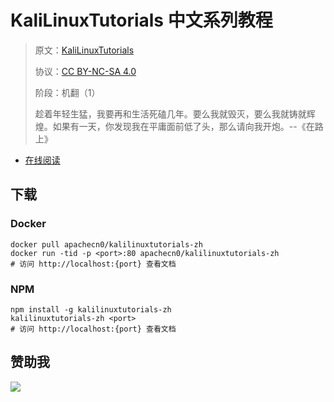 <!--
    需要填充的占位符：
    
    README.md
    
        KaliLinuxTutorials 中文系列教程：文档中文名
        KaliLinuxTutorials：文档英文名
        https://kalilinuxtutorials.com/：文档原始链接
        kltut：域名前缀
        飞龙：负责人名称
        wizardforcel：负责人 Github 用户名
        562826179：负责人 QQ
        kalilinuxtutorials-zh：ApacheCN 的 Github 仓库名称
        kalilinuxtutorials-zh：DockerHub 仓库名称
        kalilinuxtutorials-zh：PYPI 包名称
        kalilinuxtutorials-zh：NPM 包名称
    
    CNAME
    
        kltut：域名前缀

    index.html
    
        KaliLinuxTutorials 中文系列教程：文档中文名
        #1e73be：显示颜色
        kalilinuxtutorials-zh：ApacheCN 的 Github 仓库名称

    asset/docsify-apachecn-footer.js
    
        kalilinuxtutorials-zh：ApacheCN 的 Github 仓库名称
-->

# KaliLinuxTutorials 中文系列教程

> 原文：[KaliLinuxTutorials](https://kalilinuxtutorials.com/)
> 
> 协议：[CC BY-NC-SA 4.0](http://creativecommons.org/licenses/by-nc-sa/4.0/)
> 
> 阶段：机翻（1）
> 
> 趁着年轻生猛，我要再和生活死磕几年。要么我就毁灭，要么我就铸就辉煌。如果有一天，你发现我在平庸面前低了头，那么请向我开炮。--《在路上》

* [在线阅读](https://kltut.apachecn.org)
## 下载

### Docker

```
docker pull apachecn0/kalilinuxtutorials-zh
docker run -tid -p <port>:80 apachecn0/kalilinuxtutorials-zh
# 访问 http://localhost:{port} 查看文档
```

### NPM

```
npm install -g kalilinuxtutorials-zh
kalilinuxtutorials-zh <port>
# 访问 http://localhost:{port} 查看文档
```

## 赞助我

![](https://img-blog.csdnimg.cn/20200112005920729.png)
